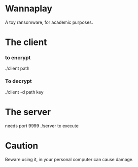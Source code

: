 Wannaplay
=== 
A toy ransomware, for academic purposes.

The client
==
### to encrypt
./client path
### To decrypt
./client -d path key

The server
==
needs port 9999
./server to execute

Caution
===
Beware using it, in your personal computer can cause damage.
